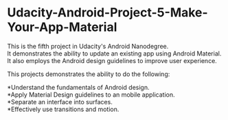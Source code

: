 # Udacity-Android-Project-5-Make-Your-App-Material
This is the fifth project in Udacity's Android Nanodegree.  
It demonstrates the ability to update an existing app using Android Material.  
It also employs the Android design guidelines to improve user experience.   

This projects demonstrates the ability to do the following:  

*Understand the fundamentals of Android design.  
*Apply Material Design guidelines to an mobile application.  
*Separate an interface into surfaces.  
*Effectively use transitions and motion.
